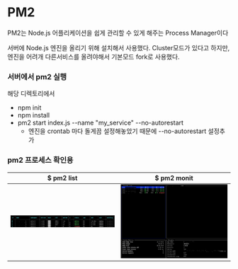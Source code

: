 # PM2

PM2는 Node.js 어플리케이션을 쉽게 관리할 수 있게 해주는 Process Manager이다

서버에 Node.js 엔진을 올리기 위해 설치해서 사용했다.
Cluster모드가 있다고 하지만, 엔진을 어려개 다른서비스를 올려야해서 기본모드 fork로 사용했다.

### 서버에서 pm2 실행
해당 디렉토리에서
* npm init 
* npm install
* pm2 start index.js --name "my_service" --no-autorestart
    * 엔진을 crontab 마다 돌게끔 설정해놓았기 때문에 --no-autorestart 설정추가

### pm2 프로세스 확인용 

| $ pm2 list      |  $ pm2 monit |
| ---------- | ------------- 
|![](./img/pm2list.png) | ![](./img/pm2monit.png)| 

 